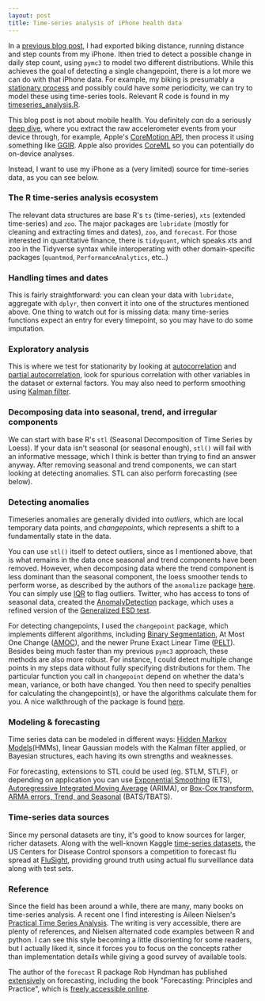 ```yaml
---
layout: post
title: Time-series analysis of iPhone health data
---
```


In a [previous blog post](https://ptvan.github.io/Python-MCMC-nuggets/), I had exported biking distance, running distance and step counts from my iPhone. Ithen  tried to detect a possible change in daily step count, using `pymc3` to model two different distributions. While this achieves the goal of detecting a single changepoint, there is a lot more we can do with that iPhone data. For example, my biking is presumably a [stationary process](https://en.wikipedia.org/wiki/Stationary_process) and possibly could have _some_ periodicity, we can try to model these using time-series tools. Relevant R code is found in my [timeseries_analysis.R](https://github.com/ptvan/R-snippets/blob/master/timeseries_analysis.R).

This blog post is not about mobile health. You definitely *can* do a seriously [deep dive](https://towardsdatascience.com/run-or-walk-detecting-user-activity-with-machine-learning-and-core-ml-part-1-9658c0dcdd90), where you extract the raw accelerometer events from your device through, for example, Apple's [CoreMotion API](https://developer.apple.com/documentation/coremotion), then process it using something like [GGIR](https://cran.r-project.org/web/packages/GGIR/vignettes/GGIR.html). Apple also provides [CoreML](https://developer.apple.com/documentation/coreml) so you can potentially do on-device analyses.

Instead, I want to use my iPhone as a (very limited) source for time-series data, as you can see below.

### The R time-series analysis ecosystem
The relevant data structures are base R's `ts` (time-series), `xts` (extended time-series) and `zoo`. The major packages are `lubridate` (mostly for cleaning and extracting times and dates), `zoo`, and `forecast`. For those interested in quantitative finance, there is `tidyquant`, which speaks xts and zoo in the Tidyverse syntax while interoperating with other domain-specific packages (`quantmod`, `PerformanceAnalytics`, etc..) 

### Handling times and dates
This is fairly straightforward: you can clean your data with `lubridate`, aggregate with `dplyr`, then convert it into one of the structures mentioned above. One thing to watch out for is missing data: many time-series functions expect an entry for every timepoint, so you may have to do some imputation.

### Exploratory analysis
This is where we test for stationarity by looking at [autocorrelation](https://en.wikipedia.org/wiki/Autocorrelation) and [partial autocorrelation](https://en.wikipedia.org/wiki/Partial_autocorrelation_function), look for spurious correlation with other variables in the dataset or external factors. You may also need to perform smoothing using [Kalman filter](https://en.wikipedia.org/wiki/Kalman_filter).

### Decomposing data into seasonal, trend, and irregular components 
We can start with base R's `stl` (Seasonal Decomposition of Time Series by Loess). If your data isn't seasonal (or seasonal enough), `stl()` will fail with an informative message, which I think is better than trying to find an answer anyway. After removing seasonal and trend components, we can start looking at detecting anomalies. STL can also perform forecasting (see below).

### Detecting anomalies
Timeseries anomalies are generally divided into *outliers*, which are local temporary data points, and *changepoints*, which represents a shift to a fundamentally state in the data.

You can use `stl()` itself to detect outliers, since as I mentioned above, that is what remains in the data once seasonal and trend components have been removed. However, when decomposing data where the trend component is less dominant than the seasonal component, the loess smoother tends to perform worse, as described by the authors of the `anomalize` package [here](https://cran.r-project.org/web/packages/anomalize/vignettes/anomalize_methods.html). You can simply use [IQR](https://en.wikipedia.org/wiki/Interquartile_range) to flag outliers. Twitter, who has access to tons of seasonal data, created the [AnomalyDetection](https://blog.twitter.com/engineering/en_us/a/2015/introducing-practical-and-robust-anomaly-detection-in-a-time-series.html) package, which uses a refined version of the [Generalized ESD test](https://www.itl.nist.gov/div898/handbook/eda/section3/eda35h3.htm). 

For detecting changepoints, I used the `changepoint` package, which implements different algorithms, including [Binary Segmentation](https://www.jstor.org/stable/2529204), At Most One Change ([AMOC](https://www.jstor.org/stable/2334932)), and the newer Prune Exact Linear Time ([PELT](https://arxiv.org/pdf/1101.1438.pdf)). Besides being much faster than my previous `pymc3` approach, these methods are also more robust. For instance, I could detect multiple change points in my steps data without fully specifying distributions for them. The particular function you call in `changepoint` depend on whether the data's mean, variance, or both have changed. You then need to specify penalties for calculating the changepoint(s), or have the algorithms calculate them for you. A nice walkthrough of the package is found [here](http://members.cbio.mines-paristech.fr/~thocking/change-tutorial/RK-CptWorkshop.html).

### Modeling & forecasting
Time series data can be modeled in different ways: [Hidden Markov Models](https://en.wikipedia.org/wiki/Hidden_Markov_model)(HMMs), linear Gaussian models with the Kalman filter applied, or Bayesian structures, each having its own strengths and weaknesses. 

For forecasting, extensions to STL could be used (eg. STLM, STLF), or depending on application you can use [Exponential Smoothing](https://pkg.robjhyndman.com/forecast/reference/ets.html) (ETS), [Autoregressive Integrated Moving Average](https://en.wikipedia.org/wiki/Autoregressive_integrated_moving_average) (ARIMA), or [Box-Cox transform, ARMA errors, Trend, and Seasonal](https://robjhyndman.com/papers/ComplexSeasonality.pdf) (BATS/TBATS). 

### Time-series data sources
Since my personal datasets are tiny, it's good to know sources for larger, richer datasets. Along with the well-known Kaggle [time-series datasets](https://www.kaggle.com/tags/time-series), the US Centers for Disease Control sponsors a competition to forecast flu spread at [FluSight](https://predict.cdc.gov/), providing ground truth using actual flu surveillance data along with test sets.

### Reference

Since the field has been around a while, there are many, many books on time-series analysis. A recent one I find interesting is Aileen Nielsen's [Practical Time Series Analysis](https://www.oreilly.com/library/view/practical-time-series/9781492041641/). The writing is very accessible, there are plenty of references, and Nielsen alternated code examples between R and python. I can see this style becoming a little disorienting for some readers, but I actually liked it, since it forces you to focus on the concepts rather than implementation details while giving a good survey of available tools.

The author of the `forecast` R package Rob Hyndman has published [extensively](https://robjhyndman.com/publications/) on forecasting, including the book "Forecasting: Principles and Practice", which is [freely accessible online](https://otexts.com/fpp2/).
